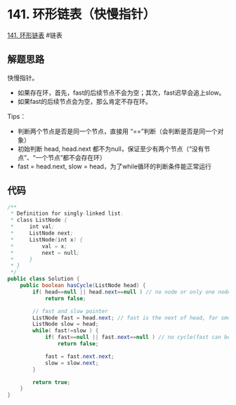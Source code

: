 # 141. 环形链表（快慢指针）

[141. 环形链表](/problems/linked-list-cycle/)
#链表

## 解题思路 

快慢指针。
- 如果存在环，首先，fast的后续节点不会为空；其次，fast迟早会追上slow。
- 如果fast的后续节点会为空，那么肯定不存在环。

Tips：
- 判断两个节点是否是同一个节点，直接用 “==”判断（会判断是否是同一个对象）
- 初始判断 head, head.next 都不为null，保证至少有两个节点（“没有节点”、“一个节点”都不会存在环）
- fast = head.next, slow = head，为了while循环的判断条件能正常运行

## 代码

```java
/**
 * Definition for singly-linked list.
 * class ListNode {
 *     int val;
 *     ListNode next;
 *     ListNode(int x) {
 *         val = x;
 *         next = null;
 *     }
 * }
 */
public class Solution {
    public boolean hasCycle(ListNode head) {
        if( head==null || head.next==null ) // no node or only one node
            return false;

        // fast and slow pointer
        ListNode fast = head.next; // fast is the next of head, for smooth judgement of 'while' loop
        ListNode slow = head;
        while( fast!=slow ) {
            if( fast==null || fast.next==null ) // no cycle(fast can be null) & guarantee fast.next is not null, for fast=fast.next.next
                return false;

            fast = fast.next.next;
            slow = slow.next;
        }

        return true;
    }
}
```